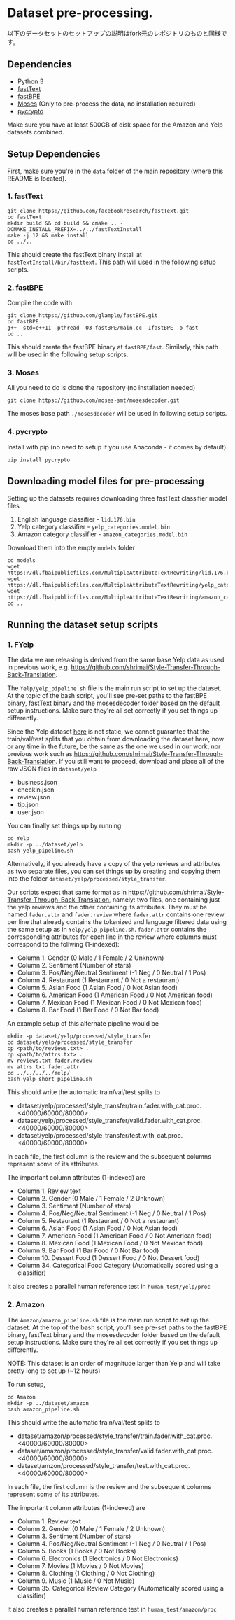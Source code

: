# Dataset pre-processing.

以下のデータセットのセットアップの説明はfork元のレポジトリのものと同様です。

## Dependencies

* Python 3
* [fastText](https://github.com/facebookresearch/fastText)
* [fastBPE](https://github.com/glample/fastBPE) 
* [Moses](https://github.com/moses-smt/mosesdecoder) (Only to pre-process the data, no installation required)
* [pycrypto](https://pypi.org/project/pycrypto/)

Make sure you have at least 500GB of disk space for the Amazon and Yelp datasets combined.

## Setup Dependencies

First, make sure you're in the `data` folder of the main repository (where this README is located).

### 1. fastText

```
git clone https://github.com/facebookresearch/fastText.git
cd fastText
mkdir build && cd build && cmake .. -DCMAKE_INSTALL_PREFIX=../../fastTextInstall
make -j 12 && make install
cd ../..
```

This should create the fastText binary install at `fastTextInstall/bin/fasttext`. This path will used in the following setup scripts.

### 2. fastBPE

Compile the code with
```
git clone https://github.com/glample/fastBPE.git
cd fastBPE
g++ -std=c++11 -pthread -O3 fastBPE/main.cc -IfastBPE -o fast
cd ..
```

This should create the fastBPE binary at `fastBPE/fast`. Similarly, this path will be used in the following setup scripts.

### 3. Moses

All you need to do is clone the repository (no installation needed)

```
git clone https://github.com/moses-smt/mosesdecoder.git
```

The moses base path `./mosesdecoder` will be used in following setup scripts.

### 4. pycrypto

Install with pip (no need to setup if you use Anaconda - it comes by default)
```
pip install pycrypto
```

## Downloading model files for pre-processing

Setting up the datasets requires downloading three fastText classifier model files

1. English language classifier - `lid.176.bin`
2. Yelp category classifier - `yelp_categories.model.bin`
3. Amazon category classifier - `amazon_categories.model.bin`

Download them into the empty `models` folder

```
cd models
wget https://dl.fbaipublicfiles.com/MultipleAttributeTextRewriting/lid.176.bin
wget https://dl.fbaipublicfiles.com/MultipleAttributeTextRewriting/yelp_categories.model.bin
wget https://dl.fbaipublicfiles.com/MultipleAttributeTextRewriting/amazon_categories.model.bin
cd ..
```

## Running the dataset setup scripts

### 1. FYelp

The data we are releasing is derived from the same base Yelp data as used in previous work, e.g. https://github.com/shrimai/Style-Transfer-Through-Back-Translation.

The `Yelp/yelp_pipeline.sh` file is the main run script to set up the dataset. At the topic of the bash script, you'll see pre-set paths to the fastBPE binary, fastText binary and the mosesdecoder folder based on the default setup instructions. Make sure they're all set correctly if you set things up differently.

Since the Yelp dataset [here](https://www.yelp.com/dataset/download) is not static, we cannot guarantee that the train/val/test splits that you obtain from downloading the dataset here, now or any time in the future, be the same as the one we used in our work, nor previous work such as https://github.com/shrimai/Style-Transfer-Through-Back-Translation. If you still want to proceed, download and place all of the raw JSON files in `dataset/yelp`

* business.json
* checkin.json
* review.json
* tip.json
* user.json

You can finally set things up by running

```
cd Yelp
mkdir -p ../dataset/yelp
bash yelp_pipeline.sh
```

Alternatively, if you already have a copy of the yelp reviews and attributes as two separate files, you can set things up by creating and copying them into the folder `dataset/yelp/processed/style_transfer`.

Our scripts expect that same format as in https://github.com/shrimai/Style-Transfer-Through-Back-Translation, namely: two files, one containing just the yelp reviews and the other containing its attributes. They must be named `fader.attr` and `fader.review` where `fader.attr` contains one review per line that already contains the tokenized and language filtered data using the same setup as in `Yelp/yelp_pipeline.sh`. `fader.attr` contains the corresponding attributes for each line in the review where columns must correspond to the follwing (1-indexed):

* Column 1. Gender (0 Male / 1 Female / 2 Unknown)
* Column 2. Sentiment (Number of stars)
* Column 3. Pos/Neg/Neutral Sentiment (-1 Neg / 0 Neutral / 1 Pos)
* Column 4. Restaurant (1 Restaurant / 0 Not a restaurant) 
* Column 5. Asian Food (1 Asian Food / 0 Not Asian food)
* Column 6. American Food (1 American Food / 0 Not American food)
* Column 7. Mexican Food (1 Mexican Food / 0 Not Mexican food)
* Column 8. Bar Food (1 Bar Food / 0 Not Bar food)

An example setup of this alternate pipeline would be

```
mkdir -p dataset/yelp/processed/style_transfer
cd dataset/yelp/processed/style_transfer
cp <path/to/reviews.txt> .
cp <path/to/attrs.txt> .
mv reviews.txt fader.review
mv attrs.txt fader.attr
cd ../../../../Yelp/
bash yelp_short_pipeline.sh
```

This should write the automatic train/val/test splits to

* dataset/yelp/processed/style_transfer/train.fader.with_cat.proc.<40000/60000/80000>
* dataset/yelp/processed/style_transfer/valid.fader.with_cat.proc.<40000/60000/80000>
* dataset/yelp/processed/style_transfer/test.with_cat.proc.<40000/60000/80000>

In each file, the first column is the review and the subsequent columns represent some of its attributes.

The important column attributes (1-indexed) are

* Column 1. Review text
* Column 2. Gender (0 Male / 1 Female / 2 Unknown)
* Column 3. Sentiment (Number of stars)
* Column 4. Pos/Neg/Neutral Sentiment (-1 Neg / 0 Neutral / 1 Pos)
* Column 5. Restaurant (1 Restaurant / 0 Not a restaurant) 
* Column 6. Asian Food (1 Asian Food / 0 Not Asian food)
* Column 7. American Food (1 American Food / 0 Not American food)
* Column 8. Mexican Food (1 Mexican Food / 0 Not Mexican food)
* Column 9. Bar Food (1 Bar Food / 0 Not Bar food)
* Column 10. Dessert Food (1 Dessert Food / 0 Not Dessert food)
* Column 34. Categorical Food Category (Automatically scored using a classifier)

It also creates a parallel human reference test in `human_test/yelp/proc`

### 2. Amazon

The `Amazon/amazon_pipeline.sh` file is the main run script to set up the dataset. At the top of the bash script, you'll see pre-set paths to the fastBPE binary, fastText binary and the mosesdecoder folder based on the default setup instructions. Make sure they're all set correctly if you set things up differently.

NOTE: This dataset is an order of magnitude larger than Yelp and will take pretty long to set up (~12 hours)

To run setup,

```
cd Amazon
mkdir -p ../dataset/amazon
bash amazon_pipeline.sh
```

This should write the automatic train/val/test splits to

* dataset/amazon/processed/style_transfer/train.fader.with_cat.proc.<40000/60000/80000>
* dataset/amazon/processed/style_transfer/valid.fader.with_cat.proc.<40000/60000/80000>
* dataset/amzon/processed/style_transfer/test.with_cat.proc.<40000/60000/80000>

In each file, the first column is the review and the subsequent columns represent some of its attributes.

The important column attributes (1-indexed) are

* Column 1. Review text
* Column 2. Gender (0 Male / 1 Female / 2 Unknown)
* Column 3. Sentiment (Number of stars)
* Column 4. Pos/Neg/Neutral Sentiment (-1 Neg / 0 Neutral / 1 Pos)
* Column 5. Books (1 Books / 0 Not Books)
* Column 6. Electronics (1 Electronics / 0 Not Electronics)
* Column 7. Movies (1 Movies / 0 Not Movies)
* Column 8. Clothing (1 Clothing / 0 Not Clothing)
* Column 9. Music (1 Music / 0 Not Music)
* Column 35. Categorical Review Category (Automatically scored using a classifier)

It also creates a parallel human reference test in `human_test/amazon/proc`
